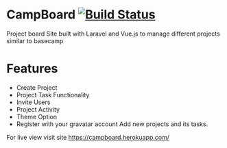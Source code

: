 # CampBoard [![Build Status](https://travis-ci.org/hamza094/campboard.svg?branch=master)](https://travis-ci.org/hamza094/campboard)
Project board Site built with Laravel and Vue.js to manage different projects similar to basecamp 

# Features
- Create Project
- Project Task Functionality
- Invite Users
- Project Activity
- Theme Option
- Register with your gravatar account Add new projects and its tasks. 

For live view visit site https://campboard.herokuapp.com/
